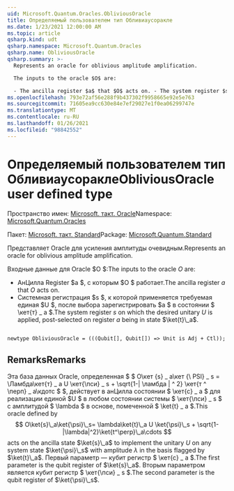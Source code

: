 ```yaml
---
uid: Microsoft.Quantum.Oracles.ObliviousOracle
title: Определяемый пользователем тип Обливиаусоракле
ms.date: 1/23/2021 12:00:00 AM
ms.topic: article
qsharp.kind: udt
qsharp.namespace: Microsoft.Quantum.Oracles
qsharp.name: ObliviousOracle
qsharp.summary: >-
  Represents an oracle for oblivious amplitude amplification.

  The inputs to the oracle $O$ are:

  - The ancilla register $a$ that $O$ acts on. - The system register $s$ on which the desired unitary $U$ is applied, post-selected on register $a$ being in state $\ket{t}\_a$.
ms.openlocfilehash: 793e72af56e288f9b437302f9958665e92e5e763
ms.sourcegitcommit: 71605ea9cc630e84e7ef29027e1f0ea06299747e
ms.translationtype: MT
ms.contentlocale: ru-RU
ms.lasthandoff: 01/26/2021
ms.locfileid: "98842552"
---
```

# <a name="obliviousoracle-user-defined-type"></a><span data-ttu-id="1d392-102">Определяемый пользователем тип Обливиаусоракле</span><span class="sxs-lookup"><span data-stu-id="1d392-102">ObliviousOracle user defined type</span></span>

<span data-ttu-id="1d392-103">Пространство имен: [Microsoft. такт. Oracle](xref:Microsoft.Quantum.Oracles)</span><span class="sxs-lookup"><span data-stu-id="1d392-103">Namespace: [Microsoft.Quantum.Oracles](xref:Microsoft.Quantum.Oracles)</span></span>

<span data-ttu-id="1d392-104">Пакет: [Microsoft. такт. Standard](https://nuget.org/packages/Microsoft.Quantum.Standard)</span><span class="sxs-lookup"><span data-stu-id="1d392-104">Package: [Microsoft.Quantum.Standard](https://nuget.org/packages/Microsoft.Quantum.Standard)</span></span>


<span data-ttu-id="1d392-105">Представляет Oracle для усиления амплитуды очевидным.</span><span class="sxs-lookup"><span data-stu-id="1d392-105">Represents an oracle for oblivious amplitude amplification.</span></span>

<span data-ttu-id="1d392-106">Входные данные для Oracle $O $:</span><span class="sxs-lookup"><span data-stu-id="1d392-106">The inputs to the oracle $O$ are:</span></span>

- <span data-ttu-id="1d392-107">АнЦилла Register $a $, с которым $O $ работает.</span><span class="sxs-lookup"><span data-stu-id="1d392-107">The ancilla register $a$ that $O$ acts on.</span></span>
- <span data-ttu-id="1d392-108">Системная регистрация $s $, к которой применяется требуемая единая $U $, после выбора зарегистрировать $a $ в состоянии $ \кет{т} \_ a $.</span><span class="sxs-lookup"><span data-stu-id="1d392-108">The system register $s$ on which the desired unitary $U$ is applied, post-selected on register $a$ being in state $\ket{t}\_a$.</span></span>

```qsharp

newtype ObliviousOracle = (((Qubit[], Qubit[]) => Unit is Adj + Ctl));
```



## <a name="remarks"></a><span data-ttu-id="1d392-109">Remarks</span><span class="sxs-lookup"><span data-stu-id="1d392-109">Remarks</span></span>

<span data-ttu-id="1d392-110">Эта база данных Oracle, определенная $ $ О\кет {s} \_ а\кет {\ PSI} \_ s = \Ламбда\кет{т} \_ a U \кет{\пси} \_ s + \sqrt{1-| \ламбда | ^ 2} \кет{т ^ \перп} \_ а\кдотс $ $, действует в анЦилла состоянии $ \кет{с} \_ a $ для реализации единой $U $ в любом состоянии системы $ \кет{\пси} \_ s $ с амплитудой $ \lambda $ в основе, помеченной $ \ket{t} \_ a $.</span><span class="sxs-lookup"><span data-stu-id="1d392-110">This oracle defined by $$ O\ket{s}\_a\ket{\psi}\_s= \lambda\ket{t}\_a U \ket{\psi}\_s + \sqrt{1-|\lambda|^2}\ket{t^\perp}\_a\cdots $$ acts on the ancilla state $\ket{s}\_a$ to implement the unitary $U$ on any system state $\ket{\psi}\_s$ with amplitude $\lambda$ in the basis flagged by $\ket{t}\_a$.</span></span>
<span data-ttu-id="1d392-111">Первый параметр — кубит регистр $ \кет{с} \_ a $.</span><span class="sxs-lookup"><span data-stu-id="1d392-111">The first parameter is the qubit register of $\ket{s}\_a$.</span></span> <span data-ttu-id="1d392-112">Вторым параметром является кубит регистр $ \кет{\пси} \_ s $.</span><span class="sxs-lookup"><span data-stu-id="1d392-112">The second parameter is the qubit register of $\ket{\psi}\_s$.</span></span>